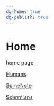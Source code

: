 ```yaml
---
dg-home: true
dg-publish: true
---
```


# Home

home page

[Humans](Public/Library/Humans)

[SomeNote](Notes/SomeNote)

[Scimmians](Scimmians)